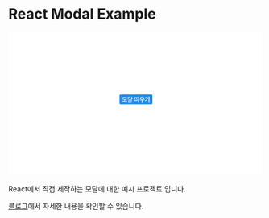 # React Modal Example


![프로젝트 실행 이미지](./README_IMAGES/readme.gif)

React에서 직접 제작하는 모달에 대한 예시 프로젝트 입니다.

[블로그](https://kimchunsick.me/2022-05-05-modal-best-practice/)에서 자세한 내용을 확인할 수 있습니다.